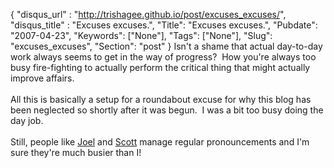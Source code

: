 {
 "disqus_url" : "http://trishagee.github.io/post/excuses_excuses/",
 "disqus_title" : "Excuses excuses.",
 "Title": "Excuses excuses.",
 "Pubdate": "2007-04-23",
 "Keywords": ["None"],
 "Tags": ["None"],
 "Slug": "excuses_excuses",
 "Section": "post"
}
Isn't a shame that actual day-to-day work always seems to get in the way of progress?&nbsp; How you're always too busy fire-fighting to actually perform the critical thing that might actually improve affairs.<br /><br />All this is basically a setup for a roundabout excuse for why this blog has been neglected so shortly after it was begun.&nbsp; I was a bit too busy doing the day job.<br /><br />Still, people like <a href="http://livejournal.com/users/joelonsoftware">Joel</a> and <a href="http://livejournal.com/usres/dilbert_blog">Scott</a> manage regular pronouncements and I'm sure they're much busier than I!<br />
